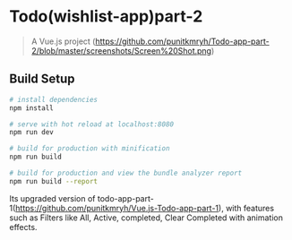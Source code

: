 # Todo(wishlist-app)part-2

> A Vue.js project
(https://github.com/punitkmryh/Todo-app-part-2/blob/master/screenshots/Screen%20Shot.png)

## Build Setup

``` bash
# install dependencies
npm install

# serve with hot reload at localhost:8080
npm run dev

# build for production with minification
npm run build

# build for production and view the bundle analyzer report
npm run build --report
```

Its upgraded version of todo-app-part-1(https://github.com/punitkmryh/Vue.js-Todo-app-part-1), with features such as
Filters like All, Active, completed, Clear Completed with animation effects.
